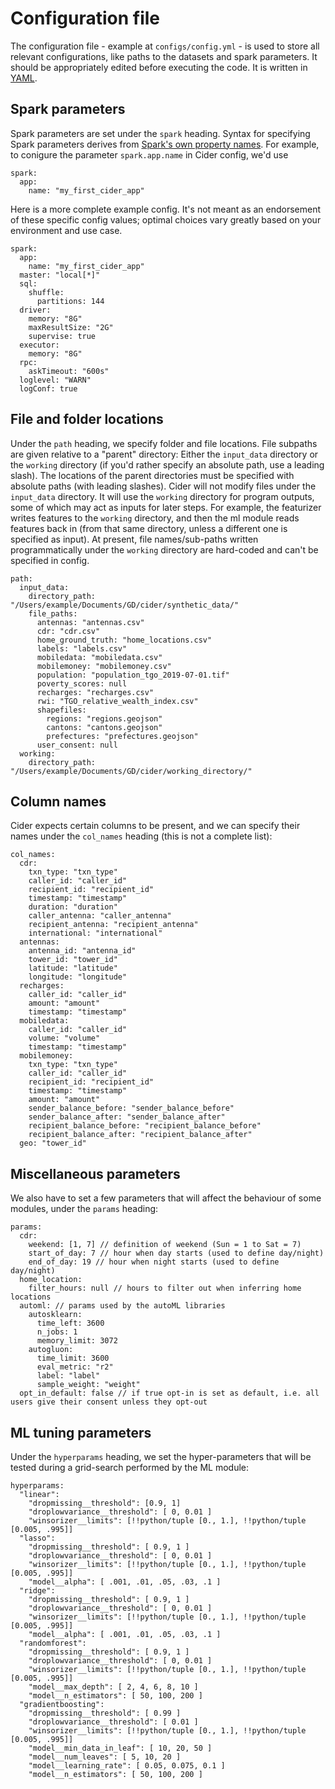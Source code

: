 
# Configuration file

The configuration file - example at `configs/config.yml` - is used to store all relevant configurations, like paths to the datasets and spark parameters. It should be appropriately edited before executing the code. It is written in [YAML](https://yaml.org/).<br>

## Spark parameters
Spark parameters are set under the `spark` heading. Syntax for specifying Spark parameters derives from [Spark\'s own property names](https://spark.apache.org/docs/latest/configuration.html#available-properties). For example, to conigure the parameter `spark.app.name` in Cider config, we'd use
```
spark:
  app:
    name: "my_first_cider_app"
```

Here is a more complete example config. It's not meant as an endorsement of these specific config values; optimal choices vary greatly based on your environment and use case. 

```
spark:
  app:
    name: "my_first_cider_app"
  master: "local[*]"
  sql:
    shuffle:
      partitions: 144
  driver:
    memory: "8G"
    maxResultSize: "2G"
    supervise: true
  executor:
    memory: "8G"
  rpc:
    askTimeout: "600s"
  loglevel: "WARN"
  logConf: true
```

## File and folder locations

Under the `path` heading, we specify folder and file locations. File subpaths are given relative to a "parent" directory: Either the `input_data` directory or the `working` directory (if you'd rather specify an absolute path, use a leading slash). The locations of the parent directories must be specified with absolute paths (with leading slashes). Cider will not modify files under the `input_data` directory. It will use the `working` directory for program outputs, some of which may act as inputs for later steps. For example, the featurizer writes features to the `working` directory, and then the ml module reads features back in (from that same directory, unless a different one is specified as input). At present, file names/sub-paths written programmatically under the `working` directory are hard-coded and can't be specified in config.

```
path:
  input_data: 
    directory_path: "/Users/example/Documents/GD/cider/synthetic_data/"
    file_paths:
      antennas: "antennas.csv"
      cdr: "cdr.csv"
      home_ground_truth: "home_locations.csv"
      labels: "labels.csv"
      mobiledata: "mobiledata.csv"
      mobilemoney: "mobilemoney.csv"
      population: "population_tgo_2019-07-01.tif"
      poverty_scores: null
      recharges: "recharges.csv"
      rwi: "TGO_relative_wealth_index.csv"
      shapefiles:
        regions: "regions.geojson"
        cantons: "cantons.geojson"
        prefectures: "prefectures.geojson"
      user_consent: null
  working: 
    directory_path: "/Users/example/Documents/GD/cider/working_directory/"
```

## Column names

Cider expects certain columns to be present, and we can specify their names under the `col_names` heading (this is not a complete list):

```
col_names:
  cdr:
    txn_type: "txn_type"
    caller_id: "caller_id"
    recipient_id: "recipient_id"
    timestamp: "timestamp"
    duration: "duration"
    caller_antenna: "caller_antenna"
    recipient_antenna: "recipient_antenna"
    international: "international"
  antennas:
    antenna_id: "antenna_id"
    tower_id: "tower_id"
    latitude: "latitude"
    longitude: "longitude"
  recharges:
    caller_id: "caller_id"
    amount: "amount"
    timestamp: "timestamp"
  mobiledata:
    caller_id: "caller_id"
    volume: "volume"
    timestamp: "timestamp"
  mobilemoney:
    txn_type: "txn_type"
    caller_id: "caller_id"
    recipient_id: "recipient_id"
    timestamp: "timestamp"
    amount: "amount"
    sender_balance_before: "sender_balance_before"
    sender_balance_after: "sender_balance_after"
    recipient_balance_before: "recipient_balance_before"
    recipient_balance_after: "recipient_balance_after"
  geo: "tower_id"
```

## Miscellaneous parameters

We also have to set a few parameters that will affect the behaviour of some modules, under the `params` heading:

```
params:
  cdr:
    weekend: [1, 7] // definition of weekend (Sun = 1 to Sat = 7)
    start_of_day: 7 // hour when day starts (used to define day/night)
    end_of_day: 19 // hour when night starts (used to define day/night)
  home_location:
    filter_hours: null // hours to filter out when inferring home locations
  automl: // params used by the autoML libraries
    autosklearn:
      time_left: 3600
      n_jobs: 1
      memory_limit: 3072
    autogluon:
      time_limit: 3600
      eval_metric: "r2"
      label: "label"
      sample_weight: "weight"
  opt_in_default: false // if true opt-in is set as default, i.e. all users give their consent unless they opt-out
```

## ML tuning parameters

Under the `hyperparams` heading, we set the hyper-parameters that will be tested during a grid-search performed by the ML module:

```
hyperparams:
  "linear":
    "dropmissing__threshold": [0.9, 1]
    "droplowvariance__threshold": [ 0, 0.01 ]
    "winsorizer__limits": [!!python/tuple [0., 1.], !!python/tuple [0.005, .995]]
  "lasso":
    "dropmissing__threshold": [ 0.9, 1 ]
    "droplowvariance__threshold": [ 0, 0.01 ]
    "winsorizer__limits": [!!python/tuple [0., 1.], !!python/tuple [0.005, .995]]
    "model__alpha": [ .001, .01, .05, .03, .1 ]
  "ridge":
    "dropmissing__threshold": [ 0.9, 1 ]
    "droplowvariance__threshold": [ 0, 0.01 ]
    "winsorizer__limits": [!!python/tuple [0., 1.], !!python/tuple [0.005, .995]]
    "model__alpha": [ .001, .01, .05, .03, .1 ]
  "randomforest":
    "dropmissing__threshold": [ 0.9, 1 ]
    "droplowvariance__threshold": [ 0, 0.01 ]
    "winsorizer__limits": [!!python/tuple [0., 1.], !!python/tuple [0.005, .995]]
    "model__max_depth": [ 2, 4, 6, 8, 10 ]
    "model__n_estimators": [ 50, 100, 200 ]
  "gradientboosting":
    "dropmissing__threshold": [ 0.99 ]
    "droplowvariance__threshold": [ 0.01 ]
    "winsorizer__limits": [!!python/tuple [0., 1.], !!python/tuple [0.005, .995]]
    "model__min_data_in_leaf": [ 10, 20, 50 ]
    "model__num_leaves": [ 5, 10, 20 ]
    "model__learning_rate": [ 0.05, 0.075, 0.1 ]
    "model__n_estimators": [ 50, 100, 200 ]
```
